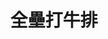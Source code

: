 ---
title: "全壘打牛排"
description: "全壘打牛排"
layout: shop
keywords:
  - 美食競賽
  - 台灣美食
  - 美食精選
datePublished: "2025-06-30"
dateModified: "2025-07-05"
city: "台南市"
district: "北區"
address: "台南市北區海安路三段533號"
phone: ""
geo: "23.010433694903504, 120.20007547175955"
google_map: "https://maps.app.goo.gl/eXKJFwKWStAqW89Q9"
footinder: "https://footinder.com.tw/%E5%8F%B0%E5%8D%97%E5%B8%82%E5%8C%97%E5%8D%80/362071/"
official: "https://www.facebook.com/homerunsteak.nightmarket/"
award:
  - name: "夜市王"
    year: "2024"
    entries:
      - nightMarket: "花園夜市"
        food_type: "牛肉"
        rank: "第一名"

---